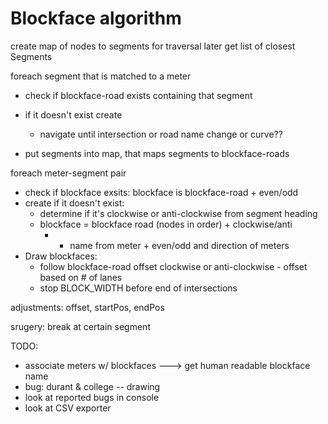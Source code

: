 
# Blockface algorithm
create map of nodes to segments for traversal later
get list of closest Segments


foreach segment that is matched to a meter
- check if blockface-road exists containing that segment
- if it doesn't exist create
	- navigate until intersection or road name change or curve??

- put segments into map, that maps segments to blockface-roads

foreach meter-segment pair
- check if blockface exsits: blockface is blockface-road + even/odd
- create if it doesn't exist:
	- determine if it's clockwise or anti-clockwise from segment heading
	- blockface = blockface road (nodes in order) + clockwise/anti 
		- + name from meter + even/odd and direction of meters
- Draw blockfaces:
	- follow blockface-road offset clockwise or anti-clockwise - offset based on # of lanes
	- stop BLOCK_WIDTH before end of intersections

adjustments: 
offset, startPos, endPos

srugery: 
break at  certain segment

TODO:
- associate meters w/ blockfaces ---> get human readable blockface name
- bug: durant & college -- drawing
- look at reported bugs in console
- look at CSV exporter


